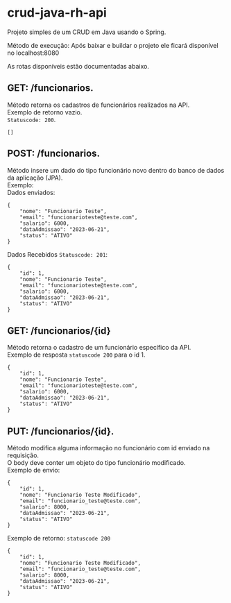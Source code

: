 # crud-java-rh-api

Projeto simples de um CRUD em Java usando o Spring.
  
Método de execução: Após baixar e buildar o projeto ele ficará disponível no localhost:8080

As rotas disponíveis estão documentadas abaixo.

## GET: /funcionarios. 
Método retorna os cadastros de funcionários realizados na API.   
Exemplo de retorno vazio.   
`Statuscode: 200`.
```
[]
```

## POST: /funcionarios.
Método insere um dado do tipo funcionário novo dentro do banco de dados da aplicação (JPA).  
Exemplo:   
Dados enviados:
``` 
{
    "nome": "Funcionario Teste",
    "email": "funcionarioteste@teste.com",
    "salario": 6000,
    "dataAdmissao": "2023-06-21",
    "status": "ATIVO"
}
```

Dados Recebidos `Statuscode: 201`:
``` 
{
    "id": 1,
    "nome": "Funcionario Teste",
    "email": "funcionarioteste@teste.com",
    "salario": 6000,
    "dataAdmissao": "2023-06-21",
    "status": "ATIVO"
}
```

## GET: /funcionarios/{id}
Método retorna o cadastro de um funcionário específico da API.  
Exemplo de resposta `statuscode 200` para o id 1.
```
{
    "id": 1,
    "nome": "Funcionario Teste",
    "email": "funcionarioteste@teste.com",
    "salario": 6000,
    "dataAdmissao": "2023-06-21",
    "status": "ATIVO"
}
```

## PUT: /funcionarios/{id}. 
Método modifica alguma informação no funcionário com id enviado na requisição.  
O body deve conter um objeto do tipo funcionário modificado.  
Exemplo de envio:
```
{
    "id": 1,
    "nome": "Funcionario Teste Modificado",
    "email": "funcionario_teste@teste.com",
    "salario": 8000,
    "dataAdmissao": "2023-06-21",
    "status": "ATIVO"
}
```

Exemplo de retorno: `statuscode 200`
```
{
    "id": 1,
    "nome": "Funcionario Teste Modificado",
    "email": "funcionario_teste@teste.com",
    "salario": 8000,
    "dataAdmissao": "2023-06-21",
    "status": "ATIVO"
}
```
